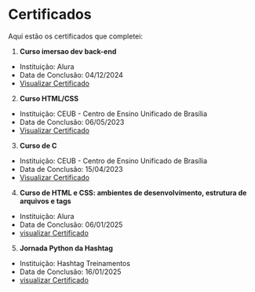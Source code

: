 # Certificados

Aqui estão os certificados que completei:

1. **Curso imersao dev back-end**
- Instituição: Alura
- Data de Conclusão: 04/12/2024
- [Visualizar Certificado](certificado-imersao-backend.pdf)

2. **Curso HTML/CSS**
- Instituição: CEUB - Centro de Ensino Unificado de Brasília
- Data de Conclusão: 06/05/2023
- [Visualizar Certificado](certificado-curso-html-css.pdf)

3. **Curso de C**
- Instituição: CEUB - Centro de Ensino Unificado de Brasília
- Data de Conclusão: 15/04/2023
- [Visualizar Certificado](certificado-c.pdf)

4. **Curso de HTML e CSS: ambientes de desenvolvimento, estrutura de arquivos e tags**
- Instituição: Alura
- Data de Conclusão: 06/01/2025
- [visualizar Certificado](certificado-html-css.pdf)

5. **Jornada Python da Hashtag**
- Instituição: Hashtag Treinamentos
- Data de Conclusão: 16/01/2025
- [visualizar Certificado](certificado-python.pdf)
